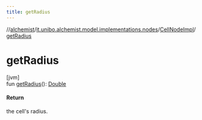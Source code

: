 ```yaml
---
title: getRadius
---
```

//[alchemist](../../../index.html)/[it.unibo.alchemist.model.implementations.nodes](../index.html)/[CellNodeImpl](index.html)/[getRadius](get-radius.html)



# getRadius



[jvm]\
fun [getRadius](get-radius.html)(): [Double](https://kotlinlang.org/api/latest/jvm/stdlib/kotlin/-double/index.html)



#### Return



the cell's radius.




